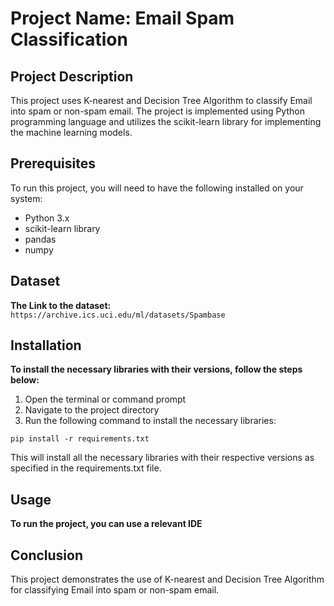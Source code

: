 # Project Name: Email Spam Classification
## Project Description
This project uses K-nearest and Decision Tree Algorithm to classify Email into spam or non-spam email. The project is implemented using Python programming language and utilizes the scikit-learn library for implementing the machine learning models.

## Prerequisites
To run this project, you will need to have the following installed on your system:

* Python 3.x
* scikit-learn library
* pandas
* numpy
## Dataset
**The Link to the dataset:**
`https://archive.ics.uci.edu/ml/datasets/Spambase`
## Installation
**To install the necessary libraries with their versions, follow the steps below:**

1. Open the terminal or command prompt
2. Navigate to the project directory
3. Run the following command to install the necessary libraries:

`pip install -r requirements.txt`

This will install all the necessary libraries with their respective versions as specified in the requirements.txt file.

## Usage
**To run the project, you can use a relevant IDE**

## Conclusion
This project demonstrates the use of K-nearest and Decision Tree Algorithm for classifying Email into spam or non-spam email.
